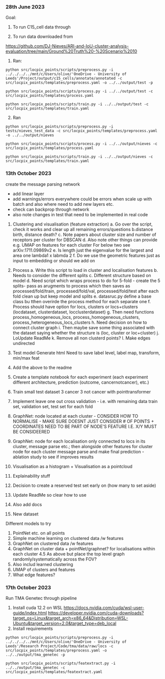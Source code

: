 ### 28th June 2023

Goal: 

1. To run C15_cell data through

2. To run data downloaded from 

https://github.com/DJ-Nieves/ARI-and-IoU-cluster-analysis-evaluation/tree/main/Ground%20Truth%20-%20Scenario%2010

1. Ran:

```
python src/locpix_points/scripts/preprocess.py -i ../../../../mnt/c/Users/olive/'OneDrive - University of Leeds'/Project/output/c15_cells/annotate/annotated -c src/locpix_points/templates/preprocess.yaml -o ../../output/test -p
```
```
python src/locpix_points/scripts/process.py -i ../../output/test -c src/locpix_points/templates/process.yaml
```
```
python src/locpix_points/scripts/train.py -i ../../output/test -c src/locpix_points/templates/train.yaml
```

2. Ran

```
python src/locpix_points/scripts/preprocess.py -i tests/nieves_test_data -c src/locpix_points/templates/preprocess.yaml -o ../../output/nieves
```
```
python src/locpix_points/scripts/process.py -i ../../output/nieves -c src/locpix_points/templates/process.yaml
```
```
python src/locpix_points/scripts/train.py -i ../../output/nieves -c src/locpix_points/templates/train.yaml
```

### 13th October 2023

create the message parsing network
- add linear layer
- add warnings/errors everywhere could be errors when scale up with batch and also where need to add new layers etc.
- check can backprop through network
- also note changes in test that need to be implemented in real code


1. Clustering and visualisation (feature extraction)
    a. Go over the script, check it works and clear up all remaining errors/questions
    b.distance birth, distance death?
    c. Note papers about cluster size and number of receptors per cluster for DBSCAN
    d. Also note other things can provide e.g. UMAP on features for each cluster
    For below two see arXiv:1711.09869v2
    e. Is length just the eigenvalue for the largest and area one lambda1 x labmda 2
    f. Do we use the geometric features just as input to embedding or should we add on
2. Process
    a. Write this script to load in cluster and localisation features
    b. Needs to consider the different splits
    c. Different structure based on model
    d. Need script which wraps process to do for 5-fold - create the 5 splits- pass as arugments to process which then saves as processed/fold/train, processed/fold/val, processed/fold/test after each fold clean up but keep model and splits
    e. datasruc.py define a base class bu tthen overirde the process method for each separate one 
    f. Process should have option for locs, clusters or locs+clusters (locdataset, clusterdataset, locclusterdataset)
    g. Then need functions process_homogeneous_locs, process_homogeneous_clusters, process_heterogeneous_locs_clusters
    h. Need decision on how to connect cluster graph
    i. Then maybe save some thing associated with the dataset saying whether the structure is (loc, cluster or loc+cluster)
    j. LoUpdate ReadMe
    k. Remove all non clusterd points?
    l. Make edges undirected
3. Test model
Generate html
Need to save label level, label map, transform, min/max feat

2. Add the above to the readme
3. Create a template notebook for each experiment (each experiment different architecture, prediction (outcome, cancernotcancer), etc.)
4. Train small test dataset 3 cancer 3 not cancer with pointtransformer
5. Implement leave one out cross validation - i.e. with remaining data train set, validation set, test set for each fold
6. GraphNet: node located at each cluster - CONSIDER HOW TO NORMALISE - MAKE SURE DOESNT JUST CONSIDER # OF POINTS + COORDINATES NEED TO BE PART OF NODE'S FEATURE I.E. X/Y MUST BE CONSIDEERED
7. GraphNet: node for each localisation only connected to locs in its cluster, message parse etc.; then alongside other features for cluster node for each cluster message parse and make final prediction - ablation study to see if improves results
8. Visualisation as a histogram + Visualisation as a pointcloud
9. Explainability stuff
10. Decision to create a reserved test set early on (how many to set aside)
11. Update ReadMe so clear how to use
12. Also add docs
13. New dataset

Different models to try

1. PointNet etc. on all points
2. Simple machine learning on clustered data /w features
3. GraphNet on clustered data /w features
4. GraphNet on cluster data + pointNet/graphnet? for localisations within each cluster
4.5 As above but place the top level graph randomly/systematically across the FOV?
5. Also includ learned clustering
6. UMAP of clusters and features
7. What edge features?

### 17th October 2023

Run TMA Genetec through pipeline

1. Install cuda 12.2 on WSL https://docs.nvidia.com/cuda/wsl-user-guide/index.html https://developer.nvidia.com/cuda-downloads?target_os=Linux&target_arch=x86_64&Distribution=WSL-Ubuntu&target_version=2.0&target_type=deb_local 
2. Install requirements 

```
python src/locpix_points/scripts/preprocess.py -i ../../../../mnt/c/Users/olive/'OneDrive - University of Leeds'/Research Project/Code/tma/data/raw/locs -c src/locpix_points/templates/preprocess.yaml -o ../../output/tma_genetec -p

python src/locpix_points/scripts/featextract.py -i ../../output/tma_genetec -c src/locpix_points/templates/featextract.yaml
```


